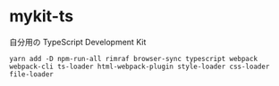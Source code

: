 # mykit-ts

自分用の TypeScript Development Kit

```
yarn add -D npm-run-all rimraf browser-sync typescript webpack webpack-cli ts-loader html-webpack-plugin style-loader css-loader file-loader
```

